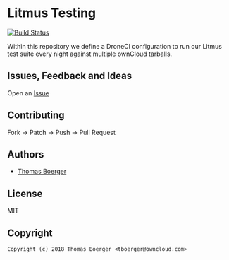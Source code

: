 # Litmus Testing

[![Build Status](https://drone.owncloud.com/api/badges/owncloud/litmus-testing/status.svg)](https://drone.owncloud.com/owncloud/litmus-testing)

Within this repository we define a DroneCI configuration to run our Litmus test suite every night against multiple ownCloud tarballs.


## Issues, Feedback and Ideas

Open an [Issue](https://github.com/owncloud/litmus-testing/issues)


## Contributing

Fork -> Patch -> Push -> Pull Request


## Authors

* [Thomas Boerger](https://github.com/tboerger)


## License

MIT


## Copyright

```
Copyright (c) 2018 Thomas Boerger <tboerger@owncloud.com>
```
